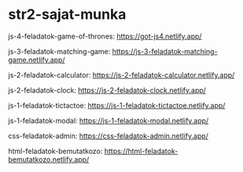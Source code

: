 # str2-sajat-munka

js-4-feladatok-game-of-thrones:
https://got-js4.netlify.app/

js-3-feladatok-matching-game:
https://js-3-feladatok-matching-game.netlify.app/

js-2-feladatok-calculator:
https://js-2-feladatok-calculator.netlify.app/

js-2-feladatok-clock:
https://js-2-feladatok-clock.netlify.app/

js-1-feladatok-tictactoe:
https://js-1-feladatok-tictactoe.netlify.app/

js-1-feladatok-modal:
https://js-1-feladatok-modal.netlify.app/

css-feladatok-admin:
https://css-feladatok-admin.netlify.app/

html-feladatok-bemutatkozo:
https://html-feladatok-bemutatkozo.netlify.app/
